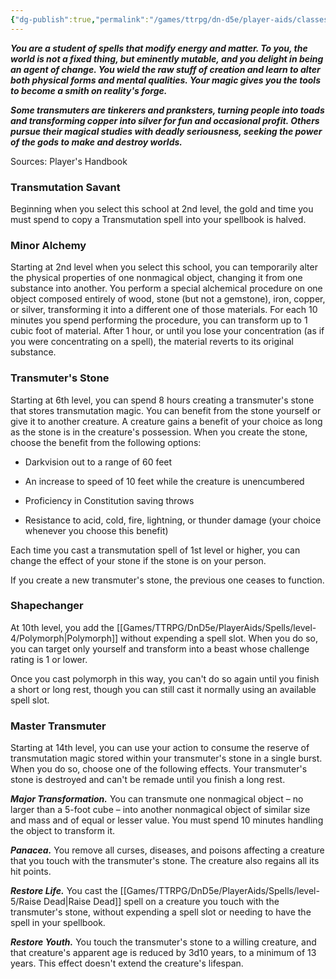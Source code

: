 ```yaml
---
{"dg-publish":true,"permalink":"/games/ttrpg/dn-d5e/player-aids/classes/class-specialisations/wizard-school-of-transmutation/","tags":["TTRPG/DND/5e"]}
---
```



**_You are a student of spells that modify energy and matter. To you, the world is not a fixed thing, but eminently mutable, and you delight in being an agent of change. You wield the raw stuff of creation and learn to alter both physical forms and mental qualities. Your magic gives you the tools to become a smith on reality's forge._**

**_Some transmuters are tinkerers and pranksters, turning people into toads and transforming copper into silver for fun and occasional profit. Others pursue their magical studies with deadly seriousness, seeking the power of the gods to make and destroy worlds._**

Sources: Player's Handbook

### Transmutation Savant

Beginning when you select this school at 2nd level, the gold and time you must spend to copy a Transmutation spell into your spellbook is halved.

### Minor Alchemy

Starting at 2nd level when you select this school, you can temporarily alter the physical properties of one nonmagical object, changing it from one substance into another. You perform a special alchemical procedure on one object composed entirely of wood, stone (but not a gemstone), iron, copper, or silver, transforming it into a different one of those materials. For each 10 minutes you spend performing the procedure, you can transform up to 1 cubic foot of material. After 1 hour, or until you lose your concentration (as if you were concentrating on a spell), the material reverts to its original substance.

### Transmuter's Stone

Starting at 6th level, you can spend 8 hours creating a transmuter's stone that stores transmutation magic. You can benefit from the stone yourself or give it to another creature. A creature gains a benefit of your choice as long as the stone is in the creature's possession. When you create the stone, choose the benefit from the following options:

- Darkvision out to a range of 60 feet

- An increase to speed of 10 feet while the creature is unencumbered

- Proficiency in Constitution saving throws

- Resistance to acid, cold, fire, lightning, or thunder damage (your choice whenever you choose this benefit)

Each time you cast a transmutation spell of 1st level or higher, you can change the effect of your stone if the stone is on your person.

If you create a new transmuter's stone, the previous one ceases to function.

### Shapechanger

At 10th level, you add the [[Games/TTRPG/DnD5e/PlayerAids/Spells/level-4/Polymorph\|Polymorph]] without expending a spell slot. When you do so, you can target only yourself and transform into a beast whose challenge rating is 1 or lower.

Once you cast polymorph in this way, you can't do so again until you finish a short or long rest, though you can still cast it normally using an available spell slot.

### Master Transmuter

Starting at 14th level, you can use your action to consume the reserve of transmutation magic stored within your transmuter's stone in a single burst. When you do so, choose one of the following effects. Your transmuter's stone is destroyed and can't be remade until you finish a long rest.

**_Major Transformation._** You can transmute one nonmagical object – no larger than a 5-foot cube – into another nonmagical object of similar size and mass and of equal or lesser value. You must spend 10 minutes handling the object to transform it.

**_Panacea._** You remove all curses, diseases, and poisons affecting a creature that you touch with the transmuter's stone. The creature also regains all its hit points.

**_Restore Life._** You cast the [[Games/TTRPG/DnD5e/PlayerAids/Spells/level-5/Raise Dead\|Raise Dead]] spell on a creature you touch with the transmuter's stone, without expending a spell slot or needing to have the spell in your spellbook.

**_Restore Youth._** You touch the transmuter's stone to a willing creature, and that creature's apparent age is reduced by 3d10 years, to a minimum of 13 years. This effect doesn't extend the creature's lifespan.

